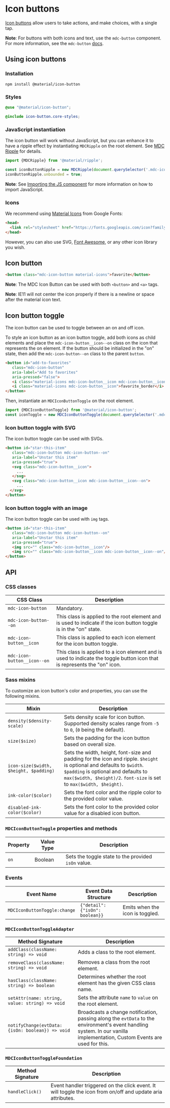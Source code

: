 <!--docs:
title: "Icon buttons"
layout: detail
section: components
excerpt: "Web icon buttons"
iconId: button
path: /catalog/buttons/icon-buttons/
-->

# Icon buttons

[Icon buttons](https://material.io/components/buttons/) allow users to take actions, and make choices, with a single tap.

**Note**: For buttons with both icons and text, use the `mdc-button` component. For more information, see the `mdc-button` [docs](../mdc-button).

## Using icon buttons

### Installation

```
npm install @material/icon-button
```

### Styles

```scss
@use "@material/icon-button";

@include icon-button.core-styles;
```

### JavaScript instantiation

The icon button will work without JavaScript, but you can enhance it to have a ripple effect by instantiating `MDCRipple` on the root element.
See [MDC Ripple](../mdc-ripple) for details.

```js
import {MDCRipple} from '@material/ripple';

const iconButtonRipple = new MDCRipple(document.querySelector('.mdc-icon-button'));
iconButtonRipple.unbounded = true;
```

**Note**: See [Importing the JS component](../../docs/importing-js.md) for more information on how to import JavaScript.

### Icons

We recommend using [Material Icons](https://material.io/tools/icons/) from Google Fonts:

```html
<head>
  <link rel="stylesheet" href="https://fonts.googleapis.com/icon?family=Material+Icons">
</head>
```

However, you can also use SVG, [Font Awesome](https://fontawesome.com/), or any other icon library you wish.

## Icon button

```html
<button class="mdc-icon-button material-icons">favorite</button>
```

**Note**: The MDC Icon Button can be used with both `<button>` and `<a>` tags.

**Note**: IE11 will not center the icon properly if there is a newline or space after the material icon text.

## Icon button toggle

The icon button can be used to toggle between an on and off icon.

To style an icon button as an icon button toggle, add
both icons as child elements and place the `mdc-icon-button__icon--on` class on the icon that represents the on element.
If the button should be initialized in the "on" state, then add the `mdc-icon-button--on` class to the parent `button`.

```html
<button id="add-to-favorites"
   class="mdc-icon-button"
   aria-label="Add to favorites"
   aria-pressed="false">
   <i class="material-icons mdc-icon-button__icon mdc-icon-button__icon--on">favorite</i>
   <i class="material-icons mdc-icon-button__icon">favorite_border</i>
</button>
```

Then, instantiate an `MDCIconButtonToggle` on the root element.

```js
import {MDCIconButtonToggle} from '@material/icon-button';
const iconToggle = new MDCIconButtonToggle(document.querySelector('.mdc-icon-button'));
```

### Icon button toggle with SVG

The icon button toggle can be used with SVGs.

```html
<button id="star-this-item"
   class="mdc-icon-button mdc-icon-button--on"
   aria-label="Unstar this item"
   aria-pressed="true">
   <svg class="mdc-icon-button__icon">
     ...
   </svg>
   <svg class="mdc-icon-button__icon mdc-icon-button__icon--on">
     ...
  </svg>
</button>
```

### Icon button toggle with an image

The icon button toggle can be used with `img` tags.

```html
<button id="star-this-item"
   class="mdc-icon-button mdc-icon-button--on"
   aria-label="Unstar this item"
   aria-pressed="true">
   <img src="" class="mdc-icon-button__icon"/>
   <img src="" class="mdc-icon-button__icon mdc-icon-button__icon--on"/>
</button>
```

## API

### CSS classes

CSS Class | Description
--- | ---
`mdc-icon-button` | Mandatory.
`mdc-icon-button--on` | This class is applied to the root element and is used to indicate if the icon button toggle is in the "on" state.
`mdc-icon-button__icon` | This class is applied to each icon element for the icon button toggle.
`mdc-icon-button__icon--on` | This class is applied to a icon element and is used to indicate the toggle button icon that is represents the "on" icon.

### Sass mixins

To customize an icon button's color and properties, you can use the following mixins.

Mixin | Description
--- | ---
`density($density-scale)` | Sets density scale for icon button. Supported density scales range from `-5` to `0`, (`0` being the default).
`size($size)` | Sets the padding for the icon button based on overall size.
`icon-size($width, $height, $padding)` | Sets the width, height, font-size and padding for the icon and ripple. `$height` is optional and defaults to `$width`. `$padding` is optional and defaults to `max($width, $height)/2`. `font-size` is set to `max($width, $height)`.
`ink-color($color)` | Sets the font color and the ripple color to the provided color value.
`disabled-ink-color($color)` | Sets the font color to the provided color value for a disabled icon button.

### `MDCIconButtonToggle` properties and methods

Property | Value Type | Description
--- | --- | ---
`on` | Boolean | Sets the toggle state to the provided `isOn` value.

### Events

Event Name | Event Data Structure | Description
--- | --- | ---
`MDCIconButtonToggle:change` | `{"detail": {"isOn": boolean}}` | Emits when the icon is toggled.

### `MDCIconButtonToggleAdapter`

Method Signature | Description
--- | ---
`addClass(className: string) => void` | Adds a class to the root element.
`removeClass(className: string) => void` | Removes a class from the root element.
`hasClass(className: string) => boolean` | Determines whether the root element has the given CSS class name.
`setAttr(name: string, value: string) => void` | Sets the attribute `name` to `value` on the root element.
`notifyChange(evtData: {isOn: boolean}) => void` | Broadcasts a change notification, passing along the `evtData` to the environment's event handling system. In our vanilla implementation, Custom Events are used for this.

### `MDCIconButtonToggleFoundation`

Method Signature | Description
--- | ---
`handleClick()` | Event handler triggered on the click event. It will toggle the icon from on/off and update aria attributes.
